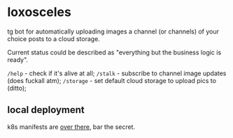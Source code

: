 # loxosceles

tg bot for automatically uploading images a channel (or channels) of your choice posts to a cloud storage.

Current status could be described as "everything but the business logic is ready".

`/help` - check if it's alive at all;
`/stalk` - subscribe to channel image updates (does fuckall atm);
`/storage` - set default cloud storage to upload pics to (ditto);

## local deployment

k8s manifests are [over there](https://github.com/euocheisthai/lab/tree/master/cluster/loxosceles), bar the secret.
